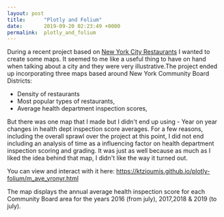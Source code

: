```yaml
---
layout: post
title:      "Plotly and Folium"
date:       2019-09-20 02:23:49 +0000
permalink:  plotly_and_folium
---
```



During a recent project based on [New York City Restaurants](https://github.com/ktzioumis/New-York-Restaurant-Guide) I wanted to create some maps. It seemed to me like a useful thing to have on hand when talking about a city and they were very illustrative.The project ended up incorporating three maps based around New York Community Board Districts:
- Density of restaurants
- Most popular types of restaurants, 
- Average health department inspection scores,

But there was one map that I made but I didn't end up using - Year on year changes in health dept inspection score averages. For a few reasons, including the overall sprawl over the project at this point, I did not end including an analysis of time as a influencing factor on health department inspection scoring and grading. It was just as well because as much as I liked the idea behind that map, I didn't like the way it turned out.

You can view and interact with it here: https://ktzioumis.github.io/plotly-folium/m_ave_yronyr.html

The map displays the annual average health inspection score for each Community Board area for the years 2016 (from july),  2017,2018 & 2019 (to july).
